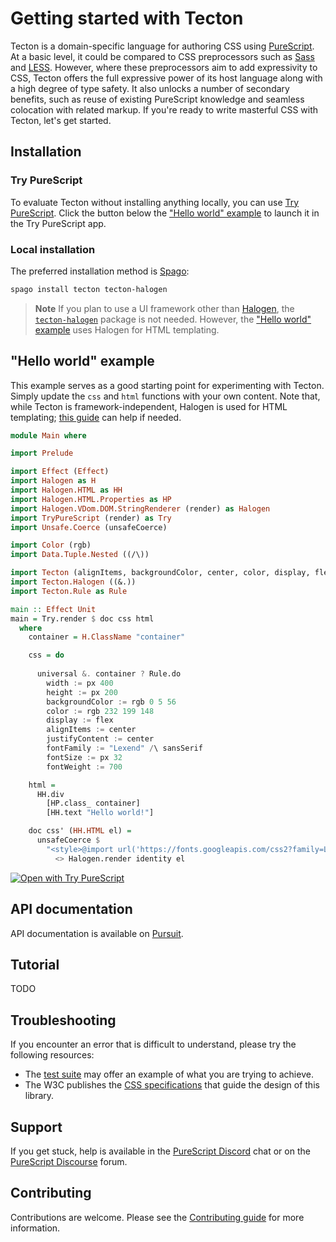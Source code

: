 # Getting started with Tecton

Tecton is a domain-specific language for authoring CSS using [PureScript](https://purescript.org/). At a basic level, it could be compared to CSS preprocessors such as [Sass](http://sass-lang.com/) and [LESS](http://lesscss.org/). However, where these preprocessors aim to add expressivity to CSS, Tecton offers the full expressive power of its host language along with a high degree of type safety. It also unlocks a number of secondary benefits, such as reuse of existing PureScript knowledge and seamless colocation with related markup. If you're ready to write masterful CSS with Tecton, let's get started.

## Installation

### Try PureScript

To evaluate Tecton without installing anything locally, you can use [Try PureScript](https://try.purescript.org/). Click the button below the ["Hello world" example](#hello-world-example) to launch it in the Try PureScript app.

### Local installation

The preferred installation method is [Spago](https://github.com/purescript/spago):

```bash
spago install tecton tecton-halogen
```

> **Note**
> If you plan to use a UI framework other than [Halogen](https://github.com/purescript-halogen/purescript-halogen), the [`tecton-halogen`](https://github.com/nsaunders/purescript-tecton-halogen) package is not needed. However, the ["Hello world" example](#hello-world) uses Halogen for HTML templating.

## "Hello world" example

This example serves as a good starting point for experimenting with Tecton. Simply update the `css` and `html` functions with your own content. Note that, while Tecton is framework-independent, Halogen is used for HTML templating; [this guide](https://purescript-halogen.github.io/purescript-halogen/guide/01-Rendering-Halogen-HTML.html) can help if needed.

```haskell
module Main where

import Prelude

import Effect (Effect)
import Halogen as H
import Halogen.HTML as HH
import Halogen.HTML.Properties as HP
import Halogen.VDom.DOM.StringRenderer (render) as Halogen
import TryPureScript (render) as Try
import Unsafe.Coerce (unsafeCoerce)

import Color (rgb)
import Data.Tuple.Nested ((/\))

import Tecton (alignItems, backgroundColor, center, color, display, flex, fontFamily, fontSize, fontWeight, height, justifyContent, pretty, px, renderSheet, sansSerif, universal, width, (?), (:=))
import Tecton.Halogen ((&.))
import Tecton.Rule as Rule

main :: Effect Unit
main = Try.render $ doc css html
  where
    container = H.ClassName "container"

    css = do
    
      universal &. container ? Rule.do
        width := px 400
        height := px 200
        backgroundColor := rgb 0 5 56
        color := rgb 232 199 148
        display := flex
        alignItems := center
        justifyContent := center
        fontFamily := "Lexend" /\ sansSerif
        fontSize := px 32
        fontWeight := 700

    html =
      HH.div
        [HP.class_ container]
        [HH.text "Hello world!"]

    doc css' (HH.HTML el) =
      unsafeCoerce $
        "<style>@import url('https://fonts.googleapis.com/css2?family=Lexend&display=swap');" <> renderSheet pretty css' <> "</style>"
          <> Halogen.render identity el
```

[![Open with Try PureScript](https://shields.io/badge/-Open%20in%20Try%20PureScript-303748?logo=data:image/png;base64,iVBORw0KGgoAAAANSUhEUgAAABAAAAAQCAYAAAAf8/9hAAAAAXNSR0IArs4c6QAAAERlWElmTU0AKgAAAAgAAYdpAAQAAAABAAAAGgAAAAAAA6ABAAMAAAABAAEAAKACAAQAAAABAAAAEKADAAQAAAABAAAAEAAAAAA0VXHyAAAArElEQVQ4EeWRzQ6CMBCECSJnwOfiwN2YmCgn49F49cnrzNLdDFhfQDdpd+fbH2hbVf9lKaUaizZ/PTmSByv53I5AO8FjcQgKWqyXFGrYs0nAFEMAn0wEKARIN45ZSzMNfza1bHu4u2gNOzYIuFDMDnKyc73xN2gOdzv51w2YWKbHbzpTn7sfwQAmH0mIuHe98bzYNho1QGKUYr41n6xkg/atYlRfc0e9Svy+eAM93kRyOW/z2AAAAABJRU5ErkJggg==&style=flat)](https://try.purescript.org/?code=LYewJgrgNgpgBAWQIYEsB2cDuALGAnGAKEJWAAcQ8AXOABQKgjCJPMpoFEAzLmAYxoAKbrwEBKVhWpwAEkiggA5jAxIAzrMntZ8pSoB0MgCoIAMnHWyZW6XIXK0hk6f30QZfFRQwNlmbRsaOz1HADUAERBgfXCAeQR9AGUqPHRFACUVZgI8OEECNGyxCw1gh0C4IzwAT1oIAkS%2BVLIhAqKSypqKgFU0NSRefQBhEHw%2BeEEIPoGYEbGYCQqRhVz8xQAjCVIpGnCkKiR9IwgyWH0AOR8qGDA8wQB6AB0xRe3tI34qEAxBeRRFNAASWuwDUABo4OskHwANaKPAgKZgZaUCHjNDXPBokArCFgFBqU5IaoQriwAAepO%2BVAAYkhgCgoCS4FxqYkUAAvGBUjEAdRg-2wVAhuEFwrgACsIGovFxqiMMSpxWQCFQqMyyJS4G18IlcDBxf0%2Bol8CguBCpigAG74fpQCGYFBgKjYCGCAD8YjdAC4ALwvCofATfQy6Bx3ABk%2BgDb2kQa%2BjnS0HgliTsGIwFQGG93rgIk%2BcF6KCohEz6Dgvs61X0OtyABI4GAQHw4Hw1BohcAoIQ4FhcAQe73W9Ss-gK7JhlB1GpzvT4AAiPgj9D4efEIet9vjpuD3u7oeWm14O1wKPDjGj3LuuBpmD6HcbjeO53YOB%2BuCauAAFgADD-9xuoqKEKb6Vp%2BABMf4AUOUKwvCiKFCiuTvngGxwD%2BcAAKxYQAbNBvZLisoHamh4EAMzgXAACMACcNHUV%2BAAc%2BGNgSRLVMRZIwOSLF-ACwIwKCxHopiLFSjKZrytSSrCUq%2BAsayGJ0gyTLEfOpjcVk85wE8cBGmoJqpFwClspy8Dvp%2BFEmXyArATQ74AOxQfunZQBW0EyDI97WixADa-j6HwU7tgA%2BueBwrngAC6fmefo1zkjQ84yDAUAKFglBQGAACE84xfuTYtm2agAOR5HFxhmHAqXFL60FTP0vBzHg4xwHWLHzgAPDK1SwAAfAAArGND1FAgglUKVBkGo3r3PcilUGo%2BiKCASiwEgZAEoFUT3MV4Hulw9KMtUvoaeSWQRvihJTidaiYBtJViAA3NpnV9dqWS6vqNAqga6qbqVcBvXAXX3D1-Vro%2Bj7A2UBi1nATpKsWHGpUAA)

## API documentation

API documentation is available on [Pursuit](https://pursuit.purescript.org/packages/purescript-tecton).

## Tutorial

TODO

## Troubleshooting

If you encounter an error that is difficult to understand, please try the following resources:
- The [test suite](https://github.com/nsaunders/purescript-tecton/tree/master/test) may offer an example of what you are trying to achieve.
- The W3C publishes the [CSS specifications](https://www.w3.org/TR/?tag=css) that guide the design of this library.

## Support

If you get stuck, help is available in the [PureScript Discord](https://purescript.org/chat) chat or on the [PureScript Discourse](https://discourse.purescript.org/) forum.

## Contributing

Contributions are welcome. Please see the [Contributing guide](https://discourse.purescript.org/) for more information.